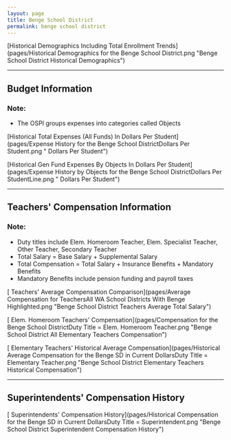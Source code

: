 ```yaml
---
layout: page
title: Benge School District
permalink: benge school district
---
```



[Historical Demographics Including Total Enrollment Trends](pages/Historical Demographics for the Benge School District.png "Benge School District Historical Demographics")

___

## Budget Information
### Note:
- The OSPI groups expenses into categories called Objects

[Historical Total Expenses (All Funds) In Dollars Per Student](pages/Expense History for the Benge School DistrictDollars Per Student.png " Dollars Per Student")

[Historical Gen Fund Expenses By Objects In Dollars Per Student](pages/Expense History by Objects for the Benge School DistrictDollars Per StudentLine.png " Dollars Per Student")


___

## Teachers' Compensation Information
### Note:
- Duty titles include Elem. Homeroom Teacher, Elem. Specialist Teacher, Other Teacher, Secondary Teacher
- Total Salary = Base Salary + Supplemental Salary
- Total Compensation = Total Salary + Insurance Benefits + Mandatory Benefits
- Mandatory Benefits include pension funding and payroll taxes

[ Teachers' Average Compensation Comparison](pages/Average Compensation for TeachersAll WA School Districts With Benge Highlighted.png "Benge School District Teachers Average Total Salary")

[ Elem. Homeroom Teachers' Compensation](pages/Compensation for the Benge School DistrictDuty Title = Elem. Homeroom Teacher.png "Benge School District All Elementary Teachers Compensation")

[ Elementary Teachers' Historical Average Compensation](pages/Historical Average Compensation for the Benge SD in Current DollarsDuty Title = Elementary Teacher.png "Benge School District Elementary Teachers Historical Compensation")


___

## Superintendents' Compensation History

[ Superintendents' Compensation History](pages/Historical Compensation for the Benge SD in Current DollarsDuty Title = Superintendent.png "Benge School District Superintendent Compensation History")

